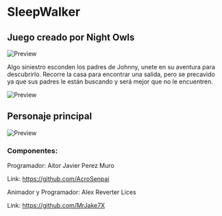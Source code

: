 # SleepWalker
## Juego creado por Night Owls

![Preview](https://github.com/AcroSenpai/SleepWalker/blob/master/ConceptArt/Logo.png)

Algo siniestro esconden los padres de Johnny, unete en su aventura para descubrirlo. Recorre la casa para encontrar una salida, pero se precavido ya que sus padres le están buscando y será mejor que no le encuentren.


![Preview](https://github.com/AcroSenpai/SleepWalker/blob/master/Mockups/Mockup1.jpg)

## Personaje principal 
![Preview](https://github.com/AcroSenpai/SleepWalker/blob/master/ConceptArt/Personajes/concept_protanista.png)


### Componentes: 

Programador: Aitor Javier Perez Muro

Link: https://github.com/AcroSenpai

Animador y Programador: Alex Reverter Lices

Link: https://github.com/MrJake7X
